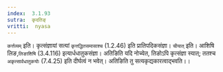 ```yaml
---
index:  3.1.93
sutra:  कृदतिङ्
vritti:  nyasa
---
```


`कर्त्तव्यम्` इति। कृत्संज्ञायां सत्यां `कृत्तद्धितसमासाश्च` (1.2.46) इति प्रातिपदिकसंज्ञा। `चीयात्` इति। आशिषि लिङ,`लिङाशिषि` (3.4.116) इत्यार्धधातुकसंज्ञा। अतिङिति यदि नोच्येत, तिङोऽपि कृत्संज्ञा स्यात्; ततश्च `अकृत्सार्वधातुकयोः` (7.4.25) इति दीर्घत्वं न भवेत्। अतिङिति तु सत्यकृद्यकारत्वाद्भवति।।

